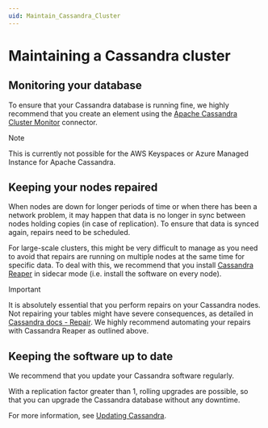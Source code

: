 ```yaml
---
uid: Maintain_Cassandra_Cluster
---
```


# Maintaining a Cassandra cluster

## Monitoring your database

To ensure that your Cassandra database is running fine, we highly recommend that you create an element using the [Apache Cassandra Cluster Monitor](https://catalog.dataminer.services/result/driver/7500) connector.

> [!NOTE]
> This is currently not possible for the AWS Keyspaces or Azure Managed Instance for Apache Cassandra.

## Keeping your nodes repaired

When nodes are down for longer periods of time or when there has been a network problem, it may happen that data is no longer in sync between nodes holding copies (in case of replication). To ensure that data is synced again, repairs need to be scheduled.

For large-scale clusters, this might be very difficult to manage as you need to avoid that repairs are running on multiple nodes at the same time for specific data. To deal with this, we recommend that you install [Cassandra Reaper](http://cassandra-reaper.io/) in sidecar mode (i.e. install the software on every node).

>[!IMPORTANT]
> It is absolutely essential that you perform repairs on your Cassandra nodes. Not repairing your tables might have severe consequences, as detailed in [Cassandra docs - Repair](https://cassandra.apache.org/doc/4.0/cassandra/operating/repair.html). We highly recommend automating your repairs with Cassandra Reaper as outlined above.

## Keeping the software up to date

We recommend that you update your Cassandra software regularly.

With a replication factor greater than 1, rolling upgrades are possible, so that you can upgrade the Cassandra database without any downtime.

For more information, see [Updating Cassandra](xref:Cassandra_updating).
